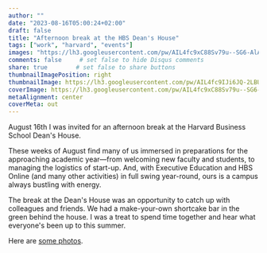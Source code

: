 ```yaml
---
author: ""
date: "2023-08-16T05:00:24+02:00"
draft: false
title: "Afternoon break at the HBS Dean's House"
tags: ["work", "harvard", "events"]
images: "https://lh3.googleusercontent.com/pw/AIL4fc9xC88Sv79u--SG6-AlAPDxIqJi1uhaxdP1K0ivur7SZbBAaOogzsr7hdEgsGFQhdcXfJuaCIrIL9mmbFhdaFGUtpw0J0TqkaFyF6pQuUe3YR5uA6CL=w2400"
comments: false     # set false to hide Disqus comments
share: true        # set false to share buttons
thumbnailImagePosition: right
thumbnailImage: https://lh3.googleusercontent.com/pw/AIL4fc9IJi6JQ-2LBUkbwz-_7Y-Vn3Gdpu5fD6KItD35h4pfz1YoEiLqMq3ti1AwRdndJEbG49lOZBzfTzfU2tvDonLYo5rHJmjreklckxAm2ygTydaIi9BG=w2400
coverImage: https://lh3.googleusercontent.com/pw/AIL4fc9xC88Sv79u--SG6-AlAPDxIqJi1uhaxdP1K0ivur7SZbBAaOogzsr7hdEgsGFQhdcXfJuaCIrIL9mmbFhdaFGUtpw0J0TqkaFyF6pQuUe3YR5uA6CL=w2400
metaAlignment: center
coverMeta: out
---
```


August 16th I was invited for an afternoon break at the Harvard Business School Dean's House.

<!--more-->

These weeks of August find many of us immersed in preparations for the approaching academic year—from welcoming new faculty and students, to managing the logistics of start-up. And, with Executive Education and HBS Online (and many other activities) in full swing year-round, ours is a campus always bustling with energy.

The break at the Dean's House was an opportunity to catch up with colleagues and friends. We had a make-your-own shortcake bar in the green behind the house. I was a treat to spend time together and hear what everyone's been up to this summer.

Here are [some photos](https://photos.app.goo.gl/ca3SGtvkwp2D4XKE9).